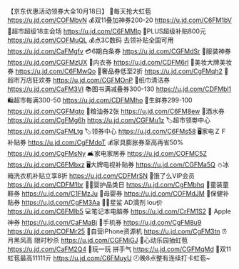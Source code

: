 【京东优惠活动领券大全10月18日】
🧧每天抢大虹苞
https://u.jd.com/COFMbvN
💰双11叠加神券200-20
https://u.jd.com/C6FM1bV
🛒超市超级18主会场
https://u.jd.com/C6FMMlp
👑PLUS超级补贴800元
 https://u.jd.com/COFMuQL 
💰点3C数码 去领补贴全国可用
https://u.jd.com/CaFMgfv
💳6期白条券
https://u.jd.com/CGFMdSr
🧥服装神券
https://u.jd.com/CGFMzUX
👙内衣券
https://u.jd.com/CDFM6rl
💄美妆大牌美妆券
https://u.jd.com/C6FMwQo
👜奢品券低至2折
https://u.jd.com/CgFMqh2
🛒超市万店狂欢券
https://u.jd.com/CGFMOnP
🧻纸巾清洁券
https://u.jd.com/CaFM3VI
📚图书满减叠券300-130
https://u.jd.com/CDFMbl1
🛍超市每满300-50
https://u.jd.com/CDFMMho
🥩生鲜券299-100
https://u.jd.com/CGFMqto
🍚粮油券2张
https://u.jd.com/C6FM8ew 
🍺酒水券
https://u.jd.com/CgFMg6h
https://u.jd.com/CGFMu1z
🏷超市领劵中心
https://u.jd.com/CaFMLtg
🏷领券中心
https://u.jd.com/C6FMs58
🖥家电ＺＦ补贴券
https://u.jd.com/CgFMdoT
💰家具膨胀券至高再省50%
https://u.jd.com/CgFMsNy
🛋家电家居券
https://u.jd.com/COFMC5Z
https://u.jd.com/C6FMbxz
🖥大牌电视补贴券
https://u.jd.com/CGFMa5Q
⛄冰箱洗衣机补贴立享8折
https://u.jd.com/CDFMrSN
🛵饿了么VIP会员
https://u.jd.com/CDFM1br
👶🏻婴护品类日
https://u.jd.com/CgFMbhq
👟童装童鞋券
https://u.jd.com/C1FMzJu
🍼母婴券
https://u.jd.com/COFMdJM
🍼保健补贴券
https://u.jd.com/CgFM3Aa
👶🏻星鲨 AD滴剂 lou价
https://u.jd.com/C6FMIb5
💻笔记本电脑券
https://u.jd.com/CrFM1S2
 Apple神券
https://u.jd.com/CaFMaBj
📱手机券
https://u.jd.com/CgFM8u9
https://u.jd.com/COFMr25 
📱自营iPhone资源机
https://u.jd.com/CgFM3tn
⏰月黑风高 限时秒杀
https://u.jd.com/CGFMiGJ
🧧心动乐园抽虹苞
https://u.jd.com/CaFM2Q4
🎰玩一玩 拼手气
https://u.jd.com/CGFMqMd
🧧双11虹苞最高11111亓
https://u.jd.com/C6FMuyU
🕗晚8点整有连续打卡虹苞~